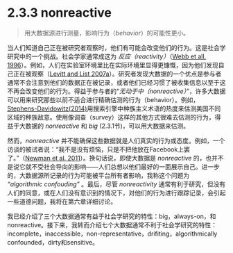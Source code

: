 # 2.3.3 nonreactive
> 用大数据源进行测量，影响行为（*behavior*）的可能性更小。

当人们知道自己正在被研究者观察时，他们有可能会改变他们的行为。这是社会学研究中的一个挑战。社会学家通常成这为 *反应（reactivity）*（[Webb et all. 1996](https://www.ncjrs.gov/App/Publications/abstract.aspx?ID=48508)）。例如，人们在实验室环境里比在实际环境里显得更慷慨，因为他们发现自己正在被观察（[Levitt and List 2007a](http://www.jstor.org/stable/30033722)）。研究者发现大数据的一个优点是参与者通常不会注意到他们的数据正在被记录，或者他们已经习惯了被收集信息以至于这不再会改变他们的行为。得益于参与者的“*无动于中（nonreactive）*”，许多大数据可以用来研究那些以前不适合进行精确估测的行为（behavior）。例如，[Stephens-Davidowitz(2014)](https://doi.org/10.1016/j.jpubeco.2014.04.010)用搜索引擎中种族主义术语的热度来估测美国不同区域的种族敌意。使用像调查（survey）这样的其他方式很难去估测的行为，得益于大数据的 *nonreactive* 和 *big* (2.3.1节)，可以用大数据来估测。

然而，*nonreactive* 并不能确保这些数据就是人们真实的行为或态度。例如，一个访谈的被试者说：“我不是没有烦恼，只是不把他放在Facebook上罢了。”（[Newman et al. 2011](https://doi.org/10.1145/1958824.1958876)）。换句话说，即使大数据是 *nonreactive* 的，也并不是说它就不受社会导向的影响——人们总想以他们最好的一面展示自己。进一步的，大数据源所记录的行为可能被平台所有者影响，我称这个问题为 *“algorithmic confouding”* 。最后，尽管 *nonreactivity* 通常有利于研究，但没有人们的同意，或在人们没有意识到的情况下，对他们的行为进行跟踪记录，会引起一些道德问题，我将在第六章详细讨论。

我已经介绍了三个大数据通常有益于社会学研究的特性：big，always-on，和nonreactive。接下来，我转而介绍七个大数据通常不利于社会学研究的特性：incomplete，inaccessible，non-representative，drifiting，algorithmically confounded，dirty和sensitive。
